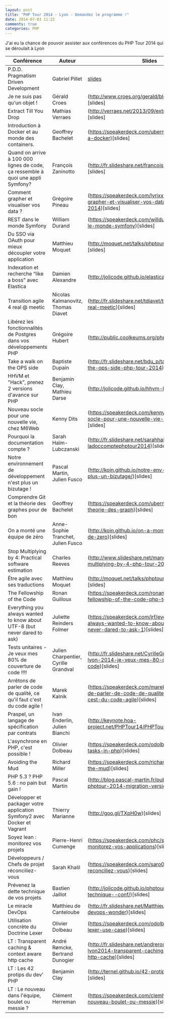 ```yaml
---
layout: post
title: "PHP Tour 2014 - Lyon - Demandez le programme !"
date: 2014-07-03 11:22
comments: true
categories: PHP
---
```


J'ai eu la chance de pouvoir assister aux conférences du PHP Tour 2014 qui se déroulait à Lyon

|Conférence|Auteur|Slides|Notes|
|----------|------|------|-----|
|P.D.D. Pragmatism Driven Development|Gabriel Pillet|[slides](https://www.icloud.com/iw/#keynote/BAL57TGwUUAi5pT_3YGBEA8mzgyZfXmjUJCF/PDD)|N/A|
|Je ne suis pas qu'un objet !|Gérald Croes|(http://www.croes.org/gerald/blog/conferences/)[slides]|N/A|
|Extract Till You Drop|Mathias Verraes|(http://verraes.net/2013/09/extract-till-you-drop/)[slides]|N/A|
|Introduction à Docker et au monde des containers.|Geoffrey Bachelet|(https://speakerdeck.com/ubermuda/introduction-a-docker)[slides]|N/A|
|Quand on arrive à 100 000 lignes de code, ça ressemble à quoi une appli Symfony?|François Zaninotto|(http://fr.slideshare.net/francoisz/php-100k)[slides]|N/A|
|Comment grapher et visualiser vos data ?|Grégoire Pineau|(https://speakerdeck.com/lyrixx/comment-grapher-et-visualiser-vos-datas-at-phptourlyon-2014)[slides]|N/A|
|REST dans le monde Symfony|William Durand|(https://speakerdeck.com/willdurand/rest-dans-le-monde-symfony)[slides]|N/A|
|Du SSO via OAuth pour mieux découpler votre application|Matthieu Moquet|(http://moquet.net/talks/phptour-2014-sso-soa/)[slides]|N/A|
|Indexation et recherche “like a boss” avec Elastica|Damien Alexandre|(http://jolicode.github.io/elastica-conf/)[slides]|N/A|
|Transition agile 4 real @ meetic|Nicolas Kalmanovitz, Thomas Diavet|(http://fr.slideshare.net/tdiavet/transition-agile-4-real-meetic)[slides]|N/A|
|Libérez les fonctionnalités de Postgres dans vos développements PHP|Grégoire Hubert|(http://public.coolkeums.org/phptour2014/)[slides]|N/A|
|Take a walk on the OPS side|Baptiste Dupain|(http://fr.slideshare.net/bdu_p/take-a-walk-on-the-ops-side-php-tour-2014)[slides]|N/A|
|HHVM et "Hack”, prenez 2 versions d'avance sur PHP|Benjamin Clay, Mathieu Darse|(http://jolicode.github.io/hhvm-hack-conf)[slides]|N/A|
|Nouveau socle pour une nouvelle vie, chez M6Web|Kenny Dits|(https://speakerdeck.com/kennydee/nouveau-socle-pour-une-nouvelle-vie-chez-m6web)[slides]|N/A|
|Pourquoi la documentation compte ?|Sarah Haïm-Lubczanski|(http://fr.slideshare.net/sarahhaim/pourquoi-ladoccomptephptour2014)[slides]|N/A|
|Notre environnement de développement n'est plus un bizutage !|Pascal Martin, Julien Fusco|(http://koin.github.io/notre-env-de-dev-n-est-plus-un-bizutage/)[slides]|N/A|
|Comprendre Git et la théorie des graphes pour de bon|Geoffrey Bachelet|(https://speakerdeck.com/ubermuda/git-et-la-theorie-des-graph)[slides]|N/A|
|On a monté une équipe de zéro|Anne-Sophie Tranchet, Julien Fusco|(http://koin.github.io/on-a-monte-une-equipe-de-zero)[slides]|N/A|
|Stop Multiplying by 4: Practical software estimation|Charles Reeves|(http://www.slideshare.net/manchuck/stop-multiplying-by-4-php-tour-2014)[slides]|N/A|
|Être agile avec ses traductions|Matthieu Moquet|(http://moquet.net/talks/phptour-2014-i18n/)[slides]|N/A|
|The Fellowship of the Code|Ronan Guilloux|(https://speakerdeck.com/ronanguilloux/the-fellowship-of-the-code-php-tour-2014)[slides]|N/A|
|Everything you always wanted to know about UTF-8 (but never dared to ask)|Juliette Reinders Folmer|(https://speakerdeck.com/jrf/everything-you-always-wanted-to-know-about-utf-8-but-never-dared-to-ask-1)[slides]|N/A|
|Tests unitaires - Je veux mes 80% de couverture de code !!!!|Julien Charpentier, Cyrille Grandval|(http://fr.slideshare.net/CyrilleGrandval/phptour-lyon-2014-je-veux-mes-80-de-couverture-de-code)[slides]|N/A|
|Arrêtons de parler de code de qualité, ce qu'il faut c'est du code agile !|Marek Kalnik|(https://speakerdeck.com/marekkalnik/arretons-de-parler-de-code-de-qualite-ce-quil-faut-cest-du-code-agile)[slides]|N/A|
|Praspel, un langage de spécification par contrats|Ivan Enderlin, Julien Bianchi|(http://keynote.hoa-project.net/PHPTour14/PHPTour14.html)[slides]|N/A|
|L'asynchrone en PHP, c'est possible !|Olivier Dolbeau|(https://speakerdeck.com/odolbeau/asynchronous-tasks-in-php)[slides]|N/A|
|Avoiding the Mud|Richard Miller|(https://speakerdeck.com/richardmiller/avoiding-the-mud)[slides]|N/A|
|PHP 5.3 ? PHP 5.6 : no pain but gain !|Pascal Martin|(http://blog.pascal-martin.fr/public/slides-phptour-2014-migration-version-php/)[slides]|N/A|
|Développer et packager votre application Symfony2 avec Docker et Vagrant|Thierry Marianne|(http://goo.gl/TXpH0w)[slides]|N/A|
|Soyez lean : monitorez vos projets|Pierre-Henri Cumenge|(https://speakerdeck.com/phc/soyez-lean-monitorez-vos-applications)[slides]|N/A|
|Développeurs / Chefs de projet réconciliez-vous|Sarah Khalil|(https://speakerdeck.com/saro0h/developpeurs-reconciliez-vous)[slides]|N/A|
|Prévenez la dette technique de vos projets|Bastien Jaillot|(http://jolicode.github.io/phptour-2014--dette-technique--conf/)[slides]|N/A|
|Le miracle DevOps|Matthieu de Canteloube|(http://fr.slideshare.net/MatthieudeCanteloube/the-devops-wonder)[slides]|N/A|
|Utilisation concrète du Doctrine Lexer|Olivier Dolbeau|(https://speakerdeck.com/odolbeau/doctrine-lexer-use-case)[slides]|N/A|
|LT : Transparent caching &amp; context aware http cache|André Rømcke, Bertrand Dunogier|(http://fr.slideshare.net/andreromcke/php-tour-lyon2014-transparent-caching-context-aware-http-cache)[slides]|N/A|
|LT : Les 42 protips du dev' PHP|Benjamin Clay|(http://ternel.github.io/42-protips-2014-conf/)[slides]|N/A|
|LT : Le nouveau dans l'équipe, boulet ou messie ?|Clément Herreman|(https://speakerdeck.com/clemherreman/le-nouveau-boulet-ou-messie)[slides]|N/A|